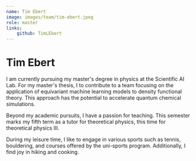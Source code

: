 ```yaml
---
name: Tim Ebert
image: images/team/tim-ebert.jpeg
role: master
links:
    github: TimLEbert
---
```


# Tim Ebert


I am currently pursuing my master's degree in physics at the Scientific AI Lab. For my master's thesis, I to contribute to a team focusing on the application of equivariant machine learning models to density functional theory. This approach has the potential to accelerate quantum chemical simulations.

Beyond my academic pursuits, I have a passion for teaching. This semester marks my fifth term as a tutor for theoretical physics, this time for theoretical physics III.

During my leisure time, I like to engage in various sports such as tennis, bouldering, and courses offered by the uni-sports program. Additionally, I find joy in hiking and cooking.